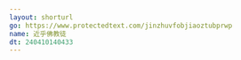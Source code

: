 ```yaml
---
layout: shorturl
go: https://www.protectedtext.com/jinzhuvfobjiaoztubprwp
name: 近乎佛教徒
dt: 240410140433
---
```

